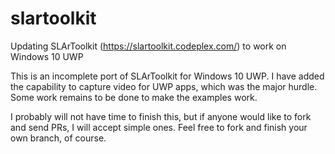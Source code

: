 # slartoolkit
Updating SLArToolkit (https://slartoolkit.codeplex.com/) to work on Windows 10 UWP

This is an incomplete port of SLArToolkit for Windows 10 UWP. I have added the capability to capture video for UWP apps,
which was the major hurdle. Some work remains to be done to make the examples work.

I probably will not have time to finish this, but if anyone would like to fork and send PRs, I will accept simple ones. 
Feel free to fork and finish your own branch, of course.
